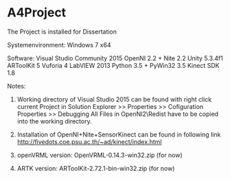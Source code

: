 # A4Project

The Project is installed for Dissertation

Systemenvironment: Windows 7 x64

Software:
Visual Studio Community 2015
OpenNI 2.2 + Nite 2.2
Unity 5.3.4f1
ARToolKit 5
Vuforia 4
LabVIEW 2013
Python 3.5 + PyWin32 3.5
Kinect SDK 1.8

Notes:

1. Working directory of Visual Studio 2015 can be found with
      right click current Project in Solution Explorer >> Properties >> Cofiguration Properties >> Debugging
    All Files in OpenNI2\Redist have to be copied into the working directory.
	
2. Installation of OpenNI+Nite+SensorKinect can be found in following link
	http://fivedots.coe.psu.ac.th/~ad/kinect/index.html
3. openVRML version: OpenVRML-0.14.3-win32.zip (for now)
4. ARTK version: ARToolKit-2.72.1-bin-win32.zip (for now)


